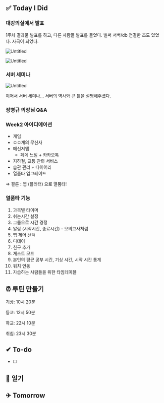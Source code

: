## ✅ Today I Did

### 대강의실에서 발표

1주차 결과물 발표를 하고, 다른 사람들 발표를 들었다. 벌써 서버/db 연결한 조도 있었다. 자극이 되었다. 

![Untitled](https://s3-us-west-2.amazonaws.com/secure.notion-static.com/48ad1e46-32ff-45b3-9ab2-46724808629f/Untitled.png)

![Untitled](https://s3-us-west-2.amazonaws.com/secure.notion-static.com/e5624a29-b304-4a97-ba14-7bf5b096d64a/Untitled.png)

### 서버 세미나

![Untitled](https://s3-us-west-2.amazonaws.com/secure.notion-static.com/f9833b66-3651-40c2-bd6a-68480b20783d/Untitled.png)

이어서 서버 세미나… 서버의 역사와 큰 틀을 설명해주셨다.   

### 장병규 의장님 Q&A

### Week2 아이디에이션

- 게임
- ㅁㅁ계의 무신사
- 메신저앱
    - 페메 느낌 + 카카오톡
- 지하철, 교통 관련 서비스
- 습관 관리 + 다이어리
- 열품타 업그레이드

⇒ 결론 : 앱 (플러터) 으로 열품타!

### 열품타 기능

1. 과목별 타이머
2. 쉬는시간 설정
3. 그룹으로 시간 경쟁
4. 알람 (시작시간, 종료시간) - 모의고사처럼
5. 앱 제어 선택
6. 디데이
7. 친구 추가
8. 게스트 모드
9. 본인의 평균 공부 시간, 기상 시간, 시작 시간 통계
10. 워치 연동
11. 자습하는 사람들을 위한 타임테이블

## ⏰ 루틴 만들기

기상: 10시 20분

등교: 12시 50분

하교: 22시 10분

취침: 23시 30분

## ✔ To-do

- [ ]  

## 💭 일기

## ✈ Tomorrow
